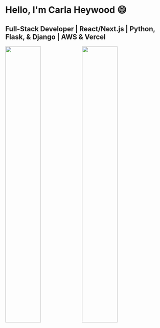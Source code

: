 # Hello, I'm Carla Heywood 😄
## Full-Stack Developer | React/Next.js | Python, Flask, & Django | AWS & Vercel
<img align="left" width="47%" src="https://github-readme-stats.vercel.app/api?username=CarlaHeywood&show_icons=true&theme=radical" />
<img align="left" width="47%" src="https://github-readme-stats.vercel.app/api/top-langs/?username=CarlaHeywood&layout=compact" />
